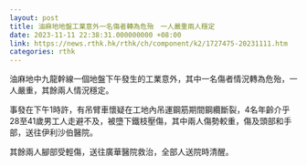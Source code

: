 ```yaml
---
layout: post
title: 油麻地地盤工業意外一名傷者轉為危殆　一人嚴重兩人穩定
date: 2023-11-11 22:38:31.000000000 +08:00
link: https://news.rthk.hk/rthk/ch/component/k2/1727475-20231111.htm
categories: rthk
---
```


油麻地中九龍幹線一個地盤下午發生的工業意外，其中一名傷者情況轉為危殆，一人嚴重，其餘兩人情況穩定。

事發在下午1時許，有吊臂車懷疑在工地內吊運鋼筋期間鋼纜斷裂，4名年齡介乎28至41歲男工人走避不及，被墮下鐵枝壓傷，其中兩人傷勢較重，傷及頭部和手部，送往伊利沙伯醫院。

其餘兩人腳部受輕傷，送往廣華醫院救治，全部人送院時清醒。
